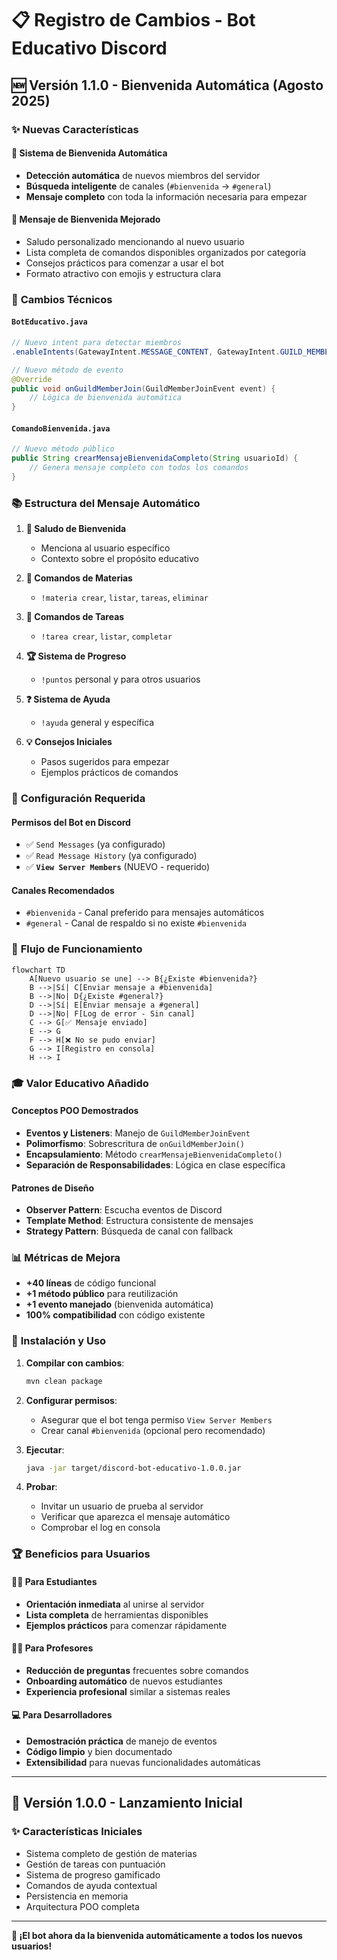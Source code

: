 # 📋 Registro de Cambios - Bot Educativo Discord

## 🆕 Versión 1.1.0 - Bienvenida Automática (Agosto 2025)

### ✨ Nuevas Características

#### 👋 **Sistema de Bienvenida Automática**
- **Detección automática** de nuevos miembros del servidor
- **Búsqueda inteligente** de canales (`#bienvenida` → `#general`)
- **Mensaje completo** con toda la información necesaria para empezar

#### 📝 **Mensaje de Bienvenida Mejorado**
- Saludo personalizado mencionando al nuevo usuario
- Lista completa de comandos disponibles organizados por categoría
- Consejos prácticos para comenzar a usar el bot
- Formato atractivo con emojis y estructura clara

### 🔧 **Cambios Técnicos**

#### `BotEducativo.java`
```java
// Nuevo intent para detectar miembros
.enableIntents(GatewayIntent.MESSAGE_CONTENT, GatewayIntent.GUILD_MEMBERS)

// Nuevo método de evento
@Override
public void onGuildMemberJoin(GuildMemberJoinEvent event) {
    // Lógica de bienvenida automática
}
```

#### `ComandoBienvenida.java`
```java
// Nuevo método público
public String crearMensajeBienvenidaCompleto(String usuarioId) {
    // Genera mensaje completo con todos los comandos
}
```

### 📚 **Estructura del Mensaje Automático**

1. **🎉 Saludo de Bienvenida**
   - Menciona al usuario específico
   - Contexto sobre el propósito educativo

2. **📖 Comandos de Materias**
   - `!materia crear`, `listar`, `tareas`, `eliminar`

3. **📝 Comandos de Tareas**
   - `!tarea crear`, `listar`, `completar`

4. **🏆 Sistema de Progreso**
   - `!puntos` personal y para otros usuarios

5. **❓ Sistema de Ayuda**
   - `!ayuda` general y específica

6. **💡 Consejos Iniciales**
   - Pasos sugeridos para empezar
   - Ejemplos prácticos de comandos

### 🎯 **Configuración Requerida**

#### **Permisos del Bot en Discord**
- ✅ `Send Messages` (ya configurado)
- ✅ `Read Message History` (ya configurado) 
- ✅ **`View Server Members`** (NUEVO - requerido)

#### **Canales Recomendados**
- `#bienvenida` - Canal preferido para mensajes automáticos
- `#general` - Canal de respaldo si no existe `#bienvenida`

### 🔄 **Flujo de Funcionamiento**

```mermaid
flowchart TD
    A[Nuevo usuario se une] --> B{¿Existe #bienvenida?}
    B -->|Sí| C[Enviar mensaje a #bienvenida]
    B -->|No| D{¿Existe #general?}
    D -->|Sí| E[Enviar mensaje a #general]
    D -->|No| F[Log de error - Sin canal]
    C --> G[✅ Mensaje enviado]
    E --> G
    F --> H[❌ No se pudo enviar]
    G --> I[Registro en consola]
    H --> I
```

### 🎓 **Valor Educativo Añadido**

#### **Conceptos POO Demostrados**
- **Eventos y Listeners**: Manejo de `GuildMemberJoinEvent`
- **Polimorfismo**: Sobrescritura de `onGuildMemberJoin()`
- **Encapsulamiento**: Método `crearMensajeBienvenidaCompleto()` 
- **Separación de Responsabilidades**: Lógica en clase específica

#### **Patrones de Diseño**
- **Observer Pattern**: Escucha eventos de Discord
- **Template Method**: Estructura consistente de mensajes
- **Strategy Pattern**: Búsqueda de canal con fallback

### 📊 **Métricas de Mejora**

- **+40 líneas** de código funcional
- **+1 método público** para reutilización
- **+1 evento manejado** (bienvenida automática)
- **100% compatibilidad** con código existente

### 🚀 **Instalación y Uso**

1. **Compilar con cambios**:
   ```bash
   mvn clean package
   ```

2. **Configurar permisos**:
   - Asegurar que el bot tenga permiso `View Server Members`
   - Crear canal `#bienvenida` (opcional pero recomendado)

3. **Ejecutar**:
   ```bash
   java -jar target/discord-bot-educativo-1.0.0.jar
   ```

4. **Probar**:
   - Invitar un usuario de prueba al servidor
   - Verificar que aparezca el mensaje automático
   - Comprobar el log en consola

### 🏆 **Beneficios para Usuarios**

#### **👨‍🎓 Para Estudiantes**
- **Orientación inmediata** al unirse al servidor
- **Lista completa** de herramientas disponibles
- **Ejemplos prácticos** para comenzar rápidamente

#### **👩‍🏫 Para Profesores** 
- **Reducción de preguntas** frecuentes sobre comandos
- **Onboarding automático** de nuevos estudiantes
- **Experiencia profesional** similar a sistemas reales

#### **💻 Para Desarrolladores**
- **Demostración práctica** de manejo de eventos
- **Código limpio** y bien documentado
- **Extensibilidad** para nuevas funcionalidades automáticas

---

## 📝 Versión 1.0.0 - Lanzamiento Inicial

### ✨ Características Iniciales
- Sistema completo de gestión de materias
- Gestión de tareas con puntuación
- Sistema de progreso gamificado
- Comandos de ayuda contextual
- Persistencia en memoria
- Arquitectura POO completa

---

**🎉 ¡El bot ahora da la bienvenida automáticamente a todos los nuevos usuarios!**

